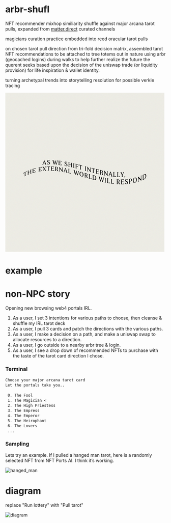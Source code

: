 # arbr-shufl
NFT recommender mixhop similiarity shuffle against major arcana tarot pulls, expanded from [matter.direct](are.na.com/matter-direct) curated channels

magicians curation practice embedded into reed oracular tarot pulls

on chosen tarot pull direction from tri-fold decision matrix, assembled tarot NFT recommendations to be attached to tree totems out in nature using arbr (geocached logins) during walks to help further realize the future the querent seeks based upon the decision of the uniswap trade (or liquidity provision) for life inspiration & wallet identity.

turning archetypal trends into storytelling resolution for possible verkle tracing

![shift](./shift.png)

# example

# non-NPC story
Opening new browsing web4 portals IRL.

1. As a user, I set 3 intentions for various paths to choose, then cleanse & shuffle my IRL tarot deck
2. As a user, I pull 3 cards and patch the directions with the various paths.
3. As a user, I make a decision on a path, and make a uniswap swap to allocate resources to a direction.
4. As a user, I go outside to a nearby arbr tree & login.
5. As a user, I see a drop down of recommended NFTs to purchase with the taste of the tarot card direction I chose.


### Terminal
```
Choose your major arcana tarot card
Let the portals take you..

 0. The Fool 
 1. The Magician <
 2. The High Priestess
 3. The Empress
 4. The Emperor
 5. The Heirophant
 6. The Lovers
 ...

```

### Sampling
Lets try an example. If I pulled a hanged man tarot, here is a randomly selected NFT from NFT Ports AI. I think it’s working.

![hanged_man](https://storage.googleapis.com/sentinel-nft/raw-assets/826ba7bd6e5b4cfb2a68b82c96bf3342685580080f3b9c3fd930a844da4b8a57.jpeg)


# diagram
replace "Run lottery" with "Pull tarot"

![diagram](https://developer.algorand.org/docs/imgs/algorand_consensus-1.png)
